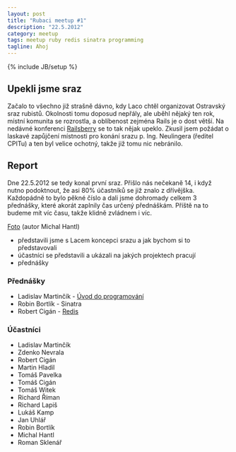 ```yaml
---
layout: post
title: "Rubaci meetup #1"
description: "22.5.2012"
category: meetup
tags: meetup ruby redis sinatra programming
tagline: Ahoj
---
```

{% include JB/setup %}

## Upekli jsme sraz

Začalo to všechno již strašně dávno, kdy Laco chtěl organizovat Ostravský sraz rubistů. 
Okolnosti tomu doposud nepřály, ale uběhl nějaký ten rok, místní komunita se rozrostla, a oblíbenost zejména Rails je o dost větší.
Na nedávné konferenci [Railsberry](http://www.railsberry.com) se to tak nějak upeklo.
Zkusil jsem požádat o laskavé zapůjčení místnosti pro konání srazu p. Ing. Neulingera (ředitel CPITu) a ten byl velice
ochotný, takže již tomu nic nebránilo. 

## Report

Dne 22.5.2012 se tedy konal první sraz. Přišlo nás nečekaně 14, i když nutno podoktnout, že asi 80% účastníků se již
znalo z dřívějška. Každopádně to bylo pěkné číslo a dali jsme dohromady celkem 3 přednášky, které akorát zaplnily čas určený
přednáškám. Příště na to budeme mít víc času, takže klidně zvládnem i víc. 

[Foto](http://www.facebook.com/media/set/?set=a.367020246689056.84381.361003787290702&type=3) (autor Michal Hantl)

* představili jsme s Lacem koncepci srazu a jak bychom si to představovali
* účastníci se představili a ukázali na jakých projektech pracují
* přednášky

### Přednášky

* Ladislav Martinčík - [Úvod do programování](http://www.slideshare.net/fukas78/programming-basics-13157856)
* Robin Bortlík - Sinatra
* Robert Cigán -  [Redis](https://docs.google.com/presentation/d/11vQ9lXttIV1aHzjzFcK5fAkoTmmSaeGDkMU-xMqULjQ/edit)

### Účastníci

* Ladislav Martinčík
* Zdenko Nevrala
* Robert Cigán
* Martin Hladil
* Tomáš Pavelka
* Tomáš Cigán
* Tomáš Witek
* Richard Říman
* Richard Lapiš
* Lukáš Kamp
* Jan Uhlář
* Robin Bortlík
* Michal Hantl
* Roman Sklenář

